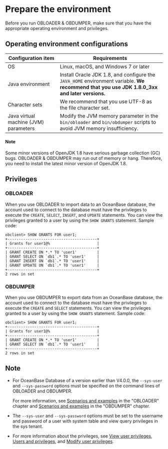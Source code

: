# Prepare the environment

Before you run OBLOADER & OBDUMPER, make sure that you have the appropriate operating environment and privileges.

## Operating environment configurations

| **Configuration item** | **Requirements** |
|---------|--------------------------------------------------------------|
| OS | Linux, macOS, and Windows 7 or later  |
| Java environment | Install Oracle JDK 1.8, and configure the `JAVA_HOME` environment variable.  **We recommend that you use JDK 1.8.0_3xx and later versions.**  |
| Character sets | We recommend that you use UTF-8 as the file character set.  |
| Java virtual machine (JVM) parameters | Modify the JVM memory parameter in the `bin/obloader` and `bin/obdumper` scripts to avoid JVM memory insufficiency.  |

  <main id="notice" type='explain'>
    <h4>Note</h4>
    <p>Some minor versions of OpenJDK 1.8 have serious garbage collection (GC) bugs. OBLOADER &amp; OBDUMPER may run out of memory or hang. Therefore, you need to install the latest minor version of OpenJDK 1.8. </p>
  </main>

## Privileges

### OBLOADER

When you use OBLOADER to import data to an OceanBase database, the account used to connect to the database must have the privileges to execute the `CREATE`, `SELECT`, `INSERT`, and `UPDATE` statements. You can view the privileges granted to a user by using the `SHOW GRANTS` statement. Sample code:

```shell
obclient> SHOW GRANTS FOR user1;
+----------------------------------------+
| Grants for user1@%                     |
+----------------------------------------+
| GRANT CREATE ON *.* TO 'user1'         |
| GRANT SELECT ON `db1`.* TO 'user1'     |
| GRANT INSERT ON `db1`.* TO 'user1'     |
| GRANT UPDATE ON `db1`.* TO 'user1'     |
+----------------------------------------+
2 rows in set
```

### OBDUMPER

When you use OBDUMPER to export data from an OceanBase database, the account used to connect to the database must have the privileges to execute the `CREATE` and `SELECT` statements. You can view the privileges granted to a user by using the `SHOW GRANTS` statement. Sample code:

```shell
obclient> SHOW GRANTS FOR user1;
+----------------------------------------+
| Grants for user1@%                     |
+----------------------------------------+
| GRANT CREATE ON *.* TO 'user1'         |
| GRANT SELECT ON `db1`.* TO 'user1'     |
+----------------------------------------+
2 rows in set
```

## Note

- For OceanBase Database of a version earlier than V4.0.0, the `--sys-user` and `--sys-password` options must be specified on the command lines of OBLOADER and OBDUMPER.

   For more information, see [Scenarios and examples](../5.OBLOADER/6.obloader-scenarios.md) in the "OBLOADER" chapter and [Scenarios and examples](../6.OBDUMPER/6.obdumper-scenarios.md) in the "OBDUMPER" chapter.

- The <code>--sys-user</code> and <code>--sys-password</code> options must be set to the username and password of a user with system table and view query privileges in the sys tenant.

- For more information about the privileges, see <a href="https://www.oceanbase.com/docs/enterprise-oceanbase-database-cn-10000000000368683#%E7%9B%B8%E5%85%B3%E9%98%85%E8%AF%BB">View user privileges</a>, <a href="https://www.oceanbase.com/docs/enterprise-oceanbase-database-cn-10000000000887411">Users and privileges</a>, and <a href="https://www.oceanbase.com/docs/enterprise-oceanbase-database-cn-10000000000887419">Modify user privileges</a>.